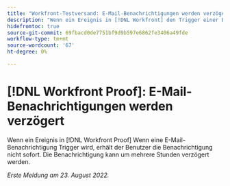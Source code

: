 ```yaml
---
title: "Workfront-Testversand: E-Mail-Benachrichtigungen werden verzögert."
description: "Wenn ein Ereignis in [!DNL Workfront] den Trigger einer E-Mail-Benachrichtigung nachweisen, erhält der Benutzer die Benachrichtigung nicht sofort. Die Benachrichtigung kann um mehrere Stunden verzögert werden."
hidefromtoc: true
source-git-commit: 69fbacd0de7751bf9d9b597e6862fe3406a49fde
workflow-type: tm+mt
source-wordcount: '67'
ht-degree: 0%

---
```



# [!DNL Workfront Proof]: E-Mail-Benachrichtigungen werden verzögert

Wenn ein Ereignis in [!DNL Workfront Proof] Wenn eine E-Mail-Benachrichtigung Trigger wird, erhält der Benutzer die Benachrichtigung nicht sofort. Die Benachrichtigung kann um mehrere Stunden verzögert werden.

_Erste Meldung am 23. August 2022._

